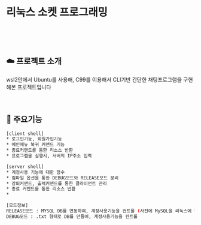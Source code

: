 # 리눅스 소켓 프로그래밍
&nbsp;

&nbsp;

## ☁️ 프로젝트 소개
wsl2안에서 Ubuntu를 사용해, C99를 이용해서 CLI기반 간단한 채팅프로그램을 구현해본 프로젝트입니다
&nbsp;

&nbsp;

## 🤔 주요기능
```sh
[client shell]
* 로그인기능, 회원가입기능
* 메인메뉴 복귀 커맨드 기능
* 종료커맨드를 통한 리소스 반환
* 프로그램을 실행시, 서버의 IP주소 입력
```
```sh
[server shell]
* 계정사용 기능에 대한 함수
* 컴파일 옵션을 통한 DEBUG모드와 RELEASE모드 분리
* 강퇴커맨드, 출력커맨드를 통한 클라이언트 관리
* 종료 커맨드를 통한 리소스 반환
* 

[모드정보]
RELEASE모드 : MYSQL DB를 연동하여, 계정사용기능을 컨트롤 (사전에 MySQL을 리눅스에 깔아야 할것)
DEBUG모드 : .txt 형태로 DB를 만들어, 계정사용기능을 컨트롤
```
